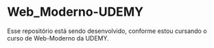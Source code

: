 # Web_Moderno-UDEMY
Esse repositório está sendo desenvolvido, conforme estou cursando o curso de Web-Moderno da UDEMY.
